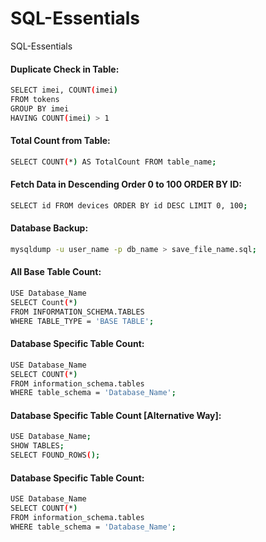 # SQL-Essentials
SQL-Essentials

#### Duplicate Check in Table:
```bash
SELECT imei, COUNT(imei)
FROM tokens
GROUP BY imei
HAVING COUNT(imei) > 1

```


#### Total Count from Table:
```bash
SELECT COUNT(*) AS TotalCount FROM table_name;
```

#### Fetch Data in Descending Order 0 to 100 ORDER BY ID:
```bash
SELECT id FROM devices ORDER BY id DESC LIMIT 0, 100;
```


#### Database Backup:
```bash
mysqldump -u user_name -p db_name > save_file_name.sql;
```


#### All Base Table Count:
```bash
USE Database_Name
SELECT Count(*)
FROM INFORMATION_SCHEMA.TABLES
WHERE TABLE_TYPE = 'BASE TABLE';
```


#### Database Specific Table Count:
```bash
USE Database_Name
SELECT COUNT(*)
FROM information_schema.tables
WHERE table_schema = 'Database_Name';

```

#### Database Specific Table Count [Alternative Way]:
```bash
USE Database_Name;
SHOW TABLES;
SELECT FOUND_ROWS();
```


#### Database Specific Table Count:
```bash
USE Database_Name
SELECT COUNT(*)
FROM information_schema.tables
WHERE table_schema = 'Database_Name';
```

